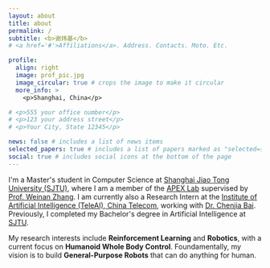 ```yaml
---
layout: about
title: about
permalink: /
subtitle: <b>谢炜基</b>
# <a href='#'>Affiliations</a>. Address. Contacts. Moto. Etc.

profile:
  align: right
  image: prof_pic.jpg
  image_circular: true # crops the image to make it circular
  more_info: >
    <p>Shanghai, China</p>

# <p>555 your office number</p>
# <p>123 your address street</p>
# <p>Your City, State 12345</p>

news: false # includes a list of news items
selected_papers: true # includes a list of papers marked as "selected={true}"
social: true # includes social icons at the bottom of the page
---
```


<!-- I'm a undergraduate student majoring Artificial Intelligence at [Shanghai Jiao Tong university](https://www.sjtu.edu.cn/) enrolled in 2021. Now I'm a Research Intern at [Institute of Artificial Intelligence (TeleAI), China Telecom](http://www.chinatelecom.com.cn/), co-worked with [Dr. Chenjia Bai](https://baichenjia.github.io/). I'm also a member of [APEX Lab](https://apex.sjtu.edu.cn/), supervised by [Prof. Weinan Zhang](https://wnzhang.net/). -->

I'm a Master's student in Computer Science at [Shanghai Jiao Tong University (SJTU)](https://www.sjtu.edu.cn/), where I am a member of the [APEX Lab](https://apex.sjtu.edu.cn/) supervised by [Prof. Weinan Zhang](https://wnzhang.net/). I am currently also a Research Intern at the [Institute of Artificial Intelligence (TeleAI), China Telecom](http://www.chinatelecom.com.cn/), working with [Dr. Chenjia Bai](https://baichenjia.github.io/). Previously, I completed my Bachelor's degree in Artificial Intelligence at [SJTU](https://www.sjtu.edu.cn/).

My research interests include **Reinforcement Learning** and **Robotics**, with a current focus on **Humanoid Whole Body Control**. Foundamentally, my vision is to build **General-Purpose Robots** that can do anything for human. 

